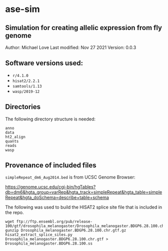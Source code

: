 # ase-sim

## Simulation for creating allelic expression from fly genome

Author: Michael Love
Last modified: Nov 27 2021
Version: 0.0.3

## Software versions used:

* `r/4.1.0`
* `hisat2/2.2.1`
* `samtools/1.13`
* `wasp/2019-12`


## Directories

The following directory structure is needed:

```
anno
data
ht2_align
quants
reads
wasp
```

## Provenance of included files

`simpleRepeat_dm6_Aug2014.bed` is from UCSC Genome Browser:

<https://genome.ucsc.edu/cgi-bin/hgTables?db=dm6&hgta_group=varRep&hgta_track=simpleRepeat&hgta_table=simpleRepeat&hgta_doSchema=describe+table+schema>

The following was used to build the HISAT2 splice site file that is included in the repo.

```
wget ftp://ftp.ensembl.org/pub/release-100/gtf/drosophila_melanogaster/Drosophila_melanogaster.BDGP6.28.100.chr.gtf.gz
gunzip Drosophila_melanogaster.BDGP6.28.100.chr.gtf.gz
hisat2_extract_splice_sites.py Drosophila_melanogaster.BDGP6.28.100.chr.gtf > Drosophila_melanogaster.BDGP6.28.100.ss
```
